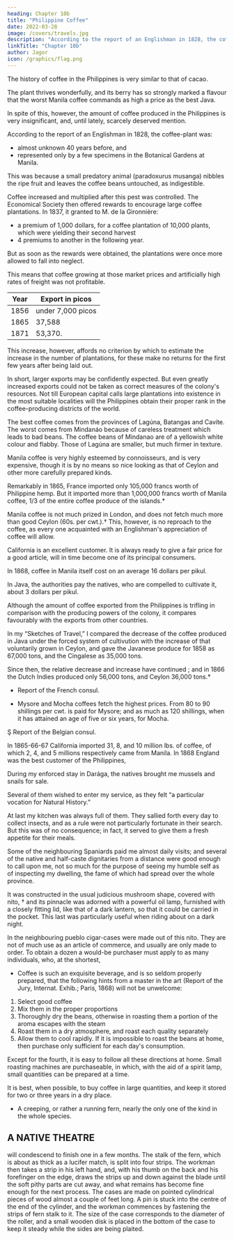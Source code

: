```yaml
---
heading: Chapter 10b
title: "Philippine Coffee"
date: 2022-03-28
image: /covers/travels.jpg
description: "According to the report of an Englishman in 1828, the coffee-plant was almost unknown 40 years before, and was represented only by a few specimens in the Botanical Gardens at Manila"
linkTitle: "Chapter 10b"
author: Jagor
icon: /graphics/flag.png
---
```




The history of coffee in the Philippines is very similar to that of cacao. 

The plant thrives wonderfully, and its berry has so strongly marked a flavour that the worst Manila coffee commands as high a price as the best Java. 

In spite of this, however, the amount of coffee produced in the Philippines is very insignificant, and, until lately, scarcely deserved mention. 

According to the report of an Englishman in 1828, the coffee-plant was:
- almost unknown 40 years before, and
- represented only by a few specimens in the Botanical Gardens at Manila. 

This was because a small predatory animal (paradoxurus musanga) nibbles the ripe fruit and leaves the coffee beans untouched, as indigestible.

Coffee increased and multiplied after this pest was controlled. The Economical Society then offered rewards to encourage large coffee plantations. In 1837, it granted to M. de la Gironnière:
- a premium of 1,000 dollars, for a coffee plantation of 10,000 plants, which were yielding their second harvest
- 4 premiums to another in the following year. 

But as soon as the rewards were obtained, the plantations were once more allowed to fall into neglect. 

This means that coffee growing at those market prices and artificially high rates of freight was not profitable.

Year | Export in picos
--- | ---
1856 | under 7,000 picos
1865 | 37,588
1871 | 53,370.

This increase, however, affords no criterion by which to estimate the increase in the number of plantations, for these make no returns for the first few years after being laid out. 

In short, larger exports may be confidently expected. But even greatly increased exports could not be taken as correct measures of the colony's resources. Not till European capital calls large plantations into existence in the most suitable localities will the Philippines obtain their proper rank in the coffee-producing districts of the world.

The best coffee comes from the provinces of Lagúna, Batangas and Cavíte. The worst comes from Mindanáo because of careless treatment which leads to bad beans. The coffee beans of Mindanao are of a yellowish white colour and flabby. Those of Lagúna are smaller, but much firmer in texture.

Manila coffee is very highly esteemed by connoisseurs, and is very expensive, though it is by no means so nice looking as that of Ceylon and other more carefully prepared kinds. 

Remarkably in 1865, France imported only 105,000 francs worth of Philippine hemp. But it imported more than 1,000,000 francs worth of Manila coffee, 1/3 of the entire coffee produce of the islands.* 

Manila coffee is not much prized in London, and does not fetch much more than good Ceylon (60s. per cwt.).† This, however, is no reproach to the coffee, as every one acquainted with an Englishman's appreciation of coffee will allow.

California is an excellent customer. It is always ready to give a fair price for a good article, will in time become one of its principal consumers. 

In 1868, coffee in Manila itself cost on an average 16 dollars per pikul. 

In Java, the authorities pay the natives, who are compelled to cultivate it, about 3 dollars per pikul.

Although the amount of coffee exported from the Philippines is trifling in comparison with the producing powers of the colony, it compares favourably with the exports from other countries.

In my “Sketches of Travel,” I compared the decrease of the coffee produced in Java under the forced system of cultivution with the increase of that voluntarily grown in Ceylon, and gave the Javanese produce for 1858 as 67,000 tons, and the Cingalese as 35,000 tons. 

Since then, the relative decrease and increase have continued ; and in 1866 the Dutch Indies produced only 56,000 tons, and Ceylon 36,000 tons.*

* Report of the French consul.

+ Mysore and Mocha coffees fetch the highest prices. From 80 to 90 shillings per cwt. is paid for Mysore; and as much as 120 shillings, when it has attained an age of five or six years, for Mocha.

Ş Report of the Belgian consul.

In 1865-66-67 California imported 31, 8, and 10 million lbs. of coffee, of which 2, 4, and 5 millions respectively came from Manila. In 1868 England was the best customer of the Philippines,



During my enforced stay in Darága, the natives brought me mussels and snails for sale. 

Several of them wished to enter my service, as they felt “a particular vocation for Natural History.” 

At last my kitchen was always full of them. They sallied forth every day to collect insects, and as a rule were not particularly fortunate in their search. But this was of no consequence; in fact, it served to give them a fresh appetite for their meals. 

Some of the neighbouring Spaniards paid me almost daily visits; and several of the native and half-caste dignitaries from a distance were good enough to call upon me, not so much for the purpose of seeing my humble self as of inspecting my dwelling, the fame of which had spread over the whole province. 

It was constructed in the usual judicious mushroom shape, covered with nito, † and its pinnacle was adorned with a powerful oil lamp, furnished with a closely fitting lid, like that of a dark lantern, so that it could be carried in the pocket. This last was particularly useful when riding about on a dark night.

In the neighbouring pueblo cigar-cases were made out of this nito. They are not of much use as an article of commerce, and usually are only made to order. To obtain a dozen a would-be purchaser must apply to as many individuals, who, at the shortest,

* Coffee is such an exquisite beverage, and is so seldom properly prepared, that the following hints from a master in the art (Report of the Jury, Internat. Exhib.; Paris, 1868) will not be unwelcome:

1. Select good coffee
2. Mix them in the proper proportions
3. Thoroughly dry the beans, otherwise in roasting them a portion of the aroma escapes with the steam
4. Roast them in a dry atmosphere, and roast each quality separately
5. Allow them to cool rapidly. If it is impossible to roast the beans at home, then purchase only sufficient for each day's consumption. 

Except for the fourth, it is easy to follow all these directions at home. Small roasting machines are purchaseable, in which, with the aid of a spirit lamp, small quantities can be prepared at a time. 

It is best, when possible, to buy coffee in large quantities, and keep it stored for two or three years in a dry place.

+ A creeping, or rather a running fern, nearly the only one of the kind in the whole species.


## A NATIVE THEATRE

will condescend to finish one in a few months. The stalk of the fern, which is about as thick as a lucifer match, is split into four strips. The workman then takes a strip in his left hand, and, with his thumb on the back and his forefinger on the edge, draws the strips up and down against the blade until the soft pithy parts are cut away, and what remains has become fine enough for the next process. The cases are made on pointed cylindrical pieces of wood almost a couple of feet long. A pin is stuck into the centre of the end of the cylinder, and the workman commences by fastening the strips of fern stalk to it. The size of the case corresponds to the diameter of the roller, and a small wooden disk is placed in the bottom of the case to keep it steady while the sides are being plaited.

